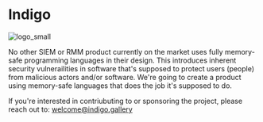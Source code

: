 # Indigo

![logo_small](https://github.com/user-attachments/assets/4beb22fb-0ef7-4abd-81e2-0b150ed6e9c8)

No other SIEM or RMM product currently on the market uses fully memory-safe programming languages in their design. This introduces inherent security vulnerailities in software that's supposed to protect users (people) from malicious actors and/or software. We're going to create a product using memory-safe languages that does the job it's supposed to do. 

If you're interested in contriubuting to or sponsoring the project, please reach out to: welcome@indigo.gallery 
